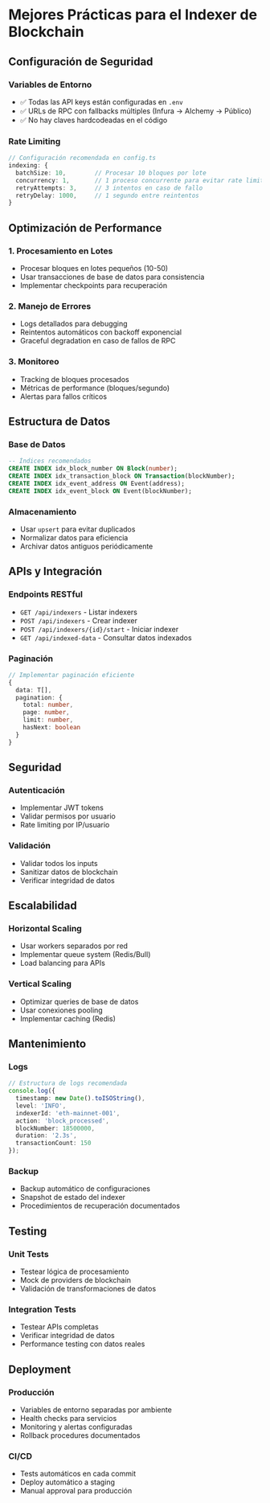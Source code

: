 # Mejores Prácticas para el Indexer de Blockchain

## Configuración de Seguridad

### Variables de Entorno
- ✅ Todas las API keys están configuradas en `.env`
- ✅ URLs de RPC con fallbacks múltiples (Infura → Alchemy → Público)
- ✅ No hay claves hardcodeadas en el código

### Rate Limiting
```typescript
// Configuración recomendada en config.ts
indexing: {
  batchSize: 10,        // Procesar 10 bloques por lote
  concurrency: 1,       // 1 proceso concurrente para evitar rate limits
  retryAttempts: 3,     // 3 intentos en caso de fallo
  retryDelay: 1000,     // 1 segundo entre reintentos
}
```

## Optimización de Performance

### 1. Procesamiento en Lotes
- Procesar bloques en lotes pequeños (10-50)
- Usar transacciones de base de datos para consistencia
- Implementar checkpoints para recuperación

### 2. Manejo de Errores
- Logs detallados para debugging
- Reintentos automáticos con backoff exponencial
- Graceful degradation en caso de fallos de RPC

### 3. Monitoreo
- Tracking de bloques procesados
- Métricas de performance (bloques/segundo)
- Alertas para fallos críticos

## Estructura de Datos

### Base de Datos
```sql
-- Índices recomendados
CREATE INDEX idx_block_number ON Block(number);
CREATE INDEX idx_transaction_block ON Transaction(blockNumber);
CREATE INDEX idx_event_address ON Event(address);
CREATE INDEX idx_event_block ON Event(blockNumber);
```

### Almacenamiento
- Usar `upsert` para evitar duplicados
- Normalizar datos para eficiencia
- Archivar datos antiguos periódicamente

## APIs y Integración

### Endpoints RESTful
- `GET /api/indexers` - Listar indexers
- `POST /api/indexers` - Crear indexer
- `POST /api/indexers/{id}/start` - Iniciar indexer
- `GET /api/indexed-data` - Consultar datos indexados

### Paginación
```typescript
// Implementar paginación eficiente
{
  data: T[],
  pagination: {
    total: number,
    page: number,
    limit: number,
    hasNext: boolean
  }
}
```

## Seguridad

### Autenticación
- Implementar JWT tokens
- Validar permisos por usuario
- Rate limiting por IP/usuario

### Validación
- Validar todos los inputs
- Sanitizar datos de blockchain
- Verificar integridad de datos

## Escalabilidad

### Horizontal Scaling
- Usar workers separados por red
- Implementar queue system (Redis/Bull)
- Load balancing para APIs

### Vertical Scaling
- Optimizar queries de base de datos
- Usar conexiones pooling
- Implementar caching (Redis)

## Mantenimiento

### Logs
```typescript
// Estructura de logs recomendada
console.log({
  timestamp: new Date().toISOString(),
  level: 'INFO',
  indexerId: 'eth-mainnet-001',
  action: 'block_processed',
  blockNumber: 18500000,
  duration: '2.3s',
  transactionCount: 150
});
```

### Backup
- Backup automático de configuraciones
- Snapshot de estado del indexer
- Procedimientos de recuperación documentados

## Testing

### Unit Tests
- Testear lógica de procesamiento
- Mock de providers de blockchain
- Validación de transformaciones de datos

### Integration Tests
- Testear APIs completas
- Verificar integridad de datos
- Performance testing con datos reales

## Deployment

### Producción
- Variables de entorno separadas por ambiente
- Health checks para servicios
- Monitoring y alertas configuradas
- Rollback procedures documentados

### CI/CD
- Tests automáticos en cada commit
- Deploy automático a staging
- Manual approval para producción